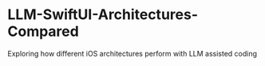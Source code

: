 # LLM-SwiftUI-Architectures-Compared
Exploring how different iOS architectures perform with LLM assisted coding
